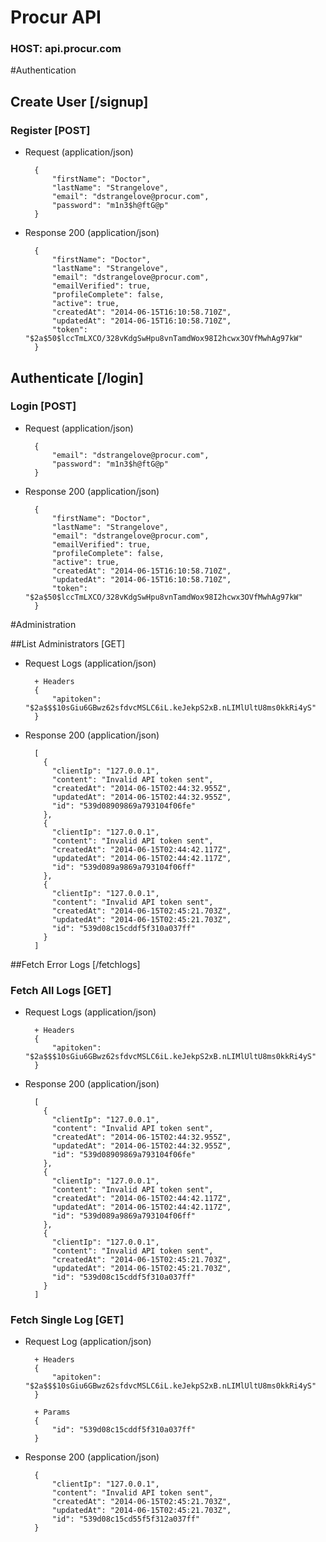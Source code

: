 # Procur API
### HOST: api.procur.com
#Authentication

## Create User [/signup]

### Register [POST]
+ Request (application/json)
    
        {
            "firstName": "Doctor",
            "lastName": "Strangelove",
            "email": "dstrangelove@procur.com",
            "password": "m1n3$h@ftG@p"
        }
        

+ Response 200 (application/json)

        {
            "firstName": "Doctor",
            "lastName": "Strangelove",
            "email": "dstrangelove@procur.com",
            "emailVerified": true,
            "profileComplete": false,
            "active": true,
            "createdAt": "2014-06-15T16:10:58.710Z",
            "updatedAt": "2014-06-15T16:10:58.710Z",
            "token": "$2a$50$lccTmLXCO/328vKdgSwHpu8vnTamdWox98I2hcwx3OVfMwhAg97kW"
        }

## Authenticate [/login]
### Login [POST]
+ Request (application/json)

        {
            "email": "dstrangelove@procur.com",
            "password": "m1n3$h@ftG@p"
        }

+ Response 200 (application/json)

        {
            "firstName": "Doctor",
            "lastName": "Strangelove",
            "email": "dstrangelove@procur.com",
            "emailVerified": true,
            "profileComplete": false,
            "active": true,
            "createdAt": "2014-06-15T16:10:58.710Z",
            "updatedAt": "2014-06-15T16:10:58.710Z",
            "token": "$2a$50$lccTmLXCO/328vKdgSwHpu8vnTamdWox98I2hcwx3OVfMwhAg97kW"
        }

#Administration

##List Administrators [GET]
+ Request Logs (application/json)

                
        + Headers
        {
            "apitoken": "$2a$$$10sGiu6GBwz62sfdvcMSLC6iL.keJekpS2xB.nLIMlUltU8ms0kkRi4yS"
        }

+ Response 200 (application/json)
       
        [
          {
            "clientIp": "127.0.0.1",
            "content": "Invalid API token sent",
            "createdAt": "2014-06-15T02:44:32.955Z",
            "updatedAt": "2014-06-15T02:44:32.955Z",
            "id": "539d08909869a793104f06fe"
          },
          {
            "clientIp": "127.0.0.1",
            "content": "Invalid API token sent",
            "createdAt": "2014-06-15T02:44:42.117Z",
            "updatedAt": "2014-06-15T02:44:42.117Z",
            "id": "539d089a9869a793104f06ff"
          },
          {
            "clientIp": "127.0.0.1",
            "content": "Invalid API token sent",
            "createdAt": "2014-06-15T02:45:21.703Z",
            "updatedAt": "2014-06-15T02:45:21.703Z",
            "id": "539d08c15cddf5f310a037ff"
          }
        ]
        

##Fetch Error Logs [/fetchlogs]

### Fetch All Logs [GET]
+ Request Logs (application/json)

                
        + Headers
        {
            "apitoken": "$2a$$$10sGiu6GBwz62sfdvcMSLC6iL.keJekpS2xB.nLIMlUltU8ms0kkRi4yS"
        }

+ Response 200 (application/json)
       
        [
          {
            "clientIp": "127.0.0.1",
            "content": "Invalid API token sent",
            "createdAt": "2014-06-15T02:44:32.955Z",
            "updatedAt": "2014-06-15T02:44:32.955Z",
            "id": "539d08909869a793104f06fe"
          },
          {
            "clientIp": "127.0.0.1",
            "content": "Invalid API token sent",
            "createdAt": "2014-06-15T02:44:42.117Z",
            "updatedAt": "2014-06-15T02:44:42.117Z",
            "id": "539d089a9869a793104f06ff"
          },
          {
            "clientIp": "127.0.0.1",
            "content": "Invalid API token sent",
            "createdAt": "2014-06-15T02:45:21.703Z",
            "updatedAt": "2014-06-15T02:45:21.703Z",
            "id": "539d08c15cddf5f310a037ff"
          }
        ]
        
### Fetch Single Log [GET]
+ Request Log (application/json)

                
        + Headers
        {
            "apitoken": "$2a$$$10sGiu6GBwz62sfdvcMSLC6iL.keJekpS2xB.nLIMlUltU8ms0kkRi4yS"
        }
        
        + Params
        {
            "id": "539d08c15cddf5f310a037ff"
        }

+ Response 200 (application/json)
       
        {
            "clientIp": "127.0.0.1",
            "content": "Invalid API token sent",
            "createdAt": "2014-06-15T02:45:21.703Z",
            "updatedAt": "2014-06-15T02:45:21.703Z",
            "id": "539d08c15cd55f5f312a037ff"
        }
